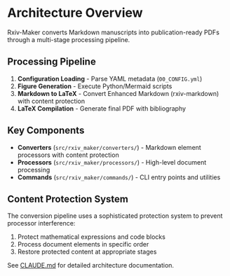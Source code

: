 # Architecture Overview

Rxiv-Maker converts Markdown manuscripts into publication-ready PDFs through a multi-stage processing pipeline.

## Processing Pipeline

1. **Configuration Loading** - Parse YAML metadata (`00_CONFIG.yml`)
2. **Figure Generation** - Execute Python/Mermaid scripts  
3. **Markdown to LaTeX** - Convert Enhanced Markdown (rxiv-markdown) with content protection
4. **LaTeX Compilation** - Generate final PDF with bibliography

## Key Components

- **Converters** (`src/rxiv_maker/converters/`) - Markdown element processors with content protection
- **Processors** (`src/rxiv_maker/processors/`) - High-level document processing
- **Commands** (`src/rxiv_maker/commands/`) - CLI entry points and utilities

## Content Protection System

The conversion pipeline uses a sophisticated protection system to prevent processor interference:

1. Protect mathematical expressions and code blocks
2. Process document elements in specific order
3. Restore protected content at appropriate stages

See [CLAUDE.md](https://github.com/HenriquesLab/rxiv-maker/blob/main/CLAUDE.md) for detailed architecture documentation.
